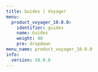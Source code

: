 ```yaml
---
title: Guides | Voyager
menu:
  product_voyager_10.0.0:
    identifier: guides
    name: Guides
    weight: 40
    pre: dropdown
menu_name: product_voyager_10.0.0
info:
  version: 10.0.0
---
```


